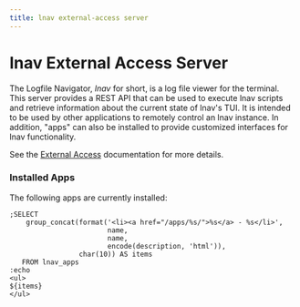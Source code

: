 ```yaml
---
title: lnav external-access server
---
```


# lnav External Access Server

The Logfile Navigator, *lnav* for short, is a log file viewer for the terminal.
This server provides a REST API that can be used to execute lnav scripts and
retrieve information about the current state of lnav's TUI.
It is intended to be used by other applications to remotely control an lnav
instance.
In addition, "apps" can also be installed to provide customized
interfaces for lnav functionality.

See the [External Access](https://docs.lnav.org/en/latest/extacc.html)
documentation for more details.

### Installed Apps

The following apps are currently installed:

``` { .lnav .eval-and-replace }
;SELECT
    group_concat(format('<li><a href="/apps/%s/">%s</a> - %s</li>',
                        name,
                        name,
                        encode(description, 'html')),
                 char(10)) AS items
   FROM lnav_apps
:echo
<ul>
${items}
</ul>
```
